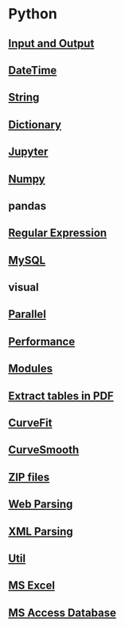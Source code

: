 # Python

## [Input and Output](io.md)

## [DateTime](datetime.md)

## [String](string.md)

## [Dictionary](dic.md)

## [Jupyter](jupyter.md)

## [Numpy](numpy.md)

## pandas

## [Regular Expression](regex.md)

## [MySQL](mysql.md)

## visual

## [Parallel](parallel.md)

## [Performance](perf.md)

## [Modules](module.md)

## [Extract tables in PDF](pdf2tbl.md)

## [CurveFit](curvefit.md)

## [CurveSmooth](csmooth.md)

## [ZIP files](zip.md)

## [Web Parsing](web.md)

## [XML Parsing](xml.md)

## [Util](util.md)

## [MS Excel](excel.md)

## [MS Access Database](access.md)
